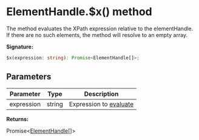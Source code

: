 # ElementHandle.$x() method

The method evaluates the XPath expression relative to the elementHandle. If there are no such elements, the method will resolve to an empty array.

**Signature:**

```typescript
$x(expression: string): Promise<ElementHandle[]>;
```

## Parameters

| Parameter  | Type   | Description                                                                                  |
| ---------- | ------ | -------------------------------------------------------------------------------------------- |
| expression | string | Expression to [evaluate](https://developer.mozilla.org/en-US/docs/Web/API/Document/evaluate) |

**Returns:**

Promise&lt;[ElementHandle](./puppeteer.elementhandle.md)\[\]&gt;
